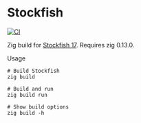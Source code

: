 # Stockfish

[![CI](https://github.com/jcalabro/stockfish/actions/workflows/zig-build.yml/badge.svg)](https://github.com/jcalabro/stockfish/actions/workflows/zig-build.yml)

Zig build for [Stockfish 17](https://github.com/official-stockfish/Stockfish/tree/sf_17). Requires zig 0.13.0.

Usage

```
# Build Stockfish
zig build

# Build and run
zig build run

# Show build options
zig build -h
```
